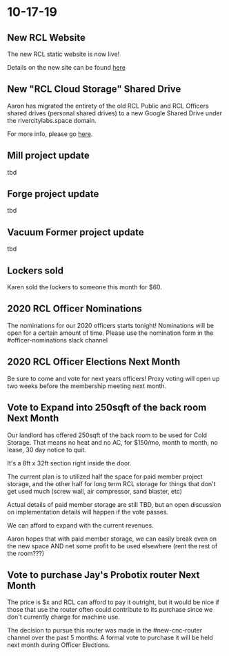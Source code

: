 # 10-17-19

## New RCL Website

The new RCL static website is now live! 

Details on the new site can be found [here](../../administration/rcl-website.md)

## New "RCL Cloud Storage" Shared Drive

Aaron has migrated the entirety of the old RCL Public and RCL Officers shared drives \(personal shared drives\) to a new Google Shared Drive under the rivercitylabs.space domain. 

For more info, please go [here](../../administration/shared-drive.md).

## Mill project update

tbd

## Forge project update

tbd

## Vacuum Former project update

tbd

## Lockers sold

Karen sold the lockers to someone this month for $60. 

## 2020 RCL Officer Nominations

The nominations for our 2020 officers starts tonight! Nominations will be open for a certain amount of time. Please use the nomination form in the \#officer-nominations slack channel

## 2020 RCL Officer Elections Next Month

Be sure to come and vote for next years officers! Proxy voting will open up two weeks before the membership meeting next month.

## Vote to Expand into 250sqft of the back room Next Month

Our landlord has offered 250sqft of the back room to be used for Cold Storage. That means no heat and no AC, for $150/mo, month to month, no lease, 30 day notice to quit.

It's a 8ft x 32ft section right inside the door.

The current plan is to utilized half the space for paid member project storage, and the other half for long term RCL storage for things that don't get used much \(screw wall, air compressor, sand blaster, etc\)

Actual details of paid member storage are still TBD, but an open discussion on implementation details will happen if the vote passes.

We can afford to expand with the current revenues. 

Aaron hopes that with paid member storage, we can easily break even on the new space AND net some profit to be used elsewhere \(rent the rest of the room???\)

## Vote to purchase Jay's Probotix router Next Month

The price is $x and RCL can afford to pay it outright, but it would be nice if those that use the router often could contribute to its purchase since we don't currently charge for machine use. 

The decision to pursue this router was made in the \#new-cnc-router channel over the past 5 months. A formal vote to purchase it will be held next month during Officer Elections.

